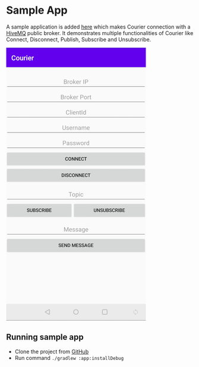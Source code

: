 # Sample App

A sample application is added [here][2] which makes Courier connection with a [HiveMQ][1] public broker. It demonstrates multiple functionalities of Courier like Connect, Disconnect, Publish, Subscribe and Unsubscribe.

![image demo](./../static/img/sample-app-interface.png)

## Running sample app

- Clone the project from [GitHub](https://github.com/gojek/courier-android)
- Run command `./gradlew :app:installDebug`

[1]: https://broker.mqttdashboard.com/
[2]: https://github.com/gojek/courier-android/tree/main/app